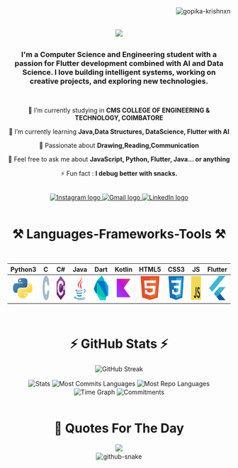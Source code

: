 <img align="right" src="https://komarev.com/ghpvc/?username=gopika-krishnxn" alt="gopika-krishnxn" />

<h1 align="center">
    <img src="https://readme-typing-svg.herokuapp.com/?font=Righteous&size=35&color=00BFFF&center=true&vCenter=true&width=500&height=70&duration=4000&lines=Hello+%3CDevelopers%2F%3E;I'm+Gopika+Krishnan;" />
</h1>

<h3 align="center">I'm a Computer Science and Engineering student with a passion for Flutter development combined with AI and Data Science. I love building intelligent systems, working on creative projects, and exploring new technologies.</h3>

<br/>

<div align="center">
 
 🔭 I’m currently studying in **CMS COLLEGE OF ENGINEERING & TECHNOLOGY, COIMBATORE**
 
 🌱 I’m currently learning **Java,Data Structures, DataScience, Flutter with AI**

 🎨 Passionate about **Drawing,Reading,Communication**

💬 Feel free to ask me about **JavaScript, Python, Flutter, Java... or anything**

⚡ Fun fact : **I debug better with snacks.**

 </div>
 <br/>
 
<div align="center">
    <a href="https://www.instagram.com/gop_.ika_" target="_blank" rel="noopener noreferrer" aria-label="Instagram">
        <img src="https://img.shields.io/static/v1?message=Instagram&logo=instagram&label=&color=E4405F&logoColor=white&labelColor=&style=for-the-badge" height="35" alt="Instagram logo" />
    </a>
    <a href="mailto:gopikagopuz73@gmail.com" target="_blank" rel="noopener noreferrer" aria-label="Gmail">
        <img src="https://img.shields.io/static/v1?message=Gmail&logo=gmail&label=&color=D14836&logoColor=white&labelColor=&style=for-the-badge" height="35" alt="Gmail logo" />
    </a>
    <a href="https://www.linkedin.com/" target="_blank" rel="noopener noreferrer" aria-label="LinkedIn">
        <img src="https://img.shields.io/static/v1?message=LinkedIn&logo=linkedin&label=&color=0077B5&logoColor=white&labelColor=&style=for-the-badge" height="35" alt="LinkedIn logo" />
    </a>
</div>


 <br/>
 
<h1 align="center">⚒️ Languages-Frameworks-Tools ⚒️</h1>
<br/>

<div align="center">

| Python3 | C | C# | Java | Dart | Kotlin | HTML5 | CSS3 | JS | Flutter |
|----------|----------|----------|-----|-----|-----|-----|-----|-----|-----|
|  <img src="https://github.com/devicons/devicon/blob/master/icons/python/python-original.svg" title="Python"  alt="Python" width="55" height="55"/> |  <img src="https://github.com/devicons/devicon/blob/master/icons/c/c-original.svg" title="C"  alt="C" width="55" height="55"/> |  <img src="https://github.com/devicons/devicon/blob/master/icons/csharp/csharp-original.svg" title="CSharp"  alt="C" width="55" height="55"/> | <img src="https://github.com/devicons/devicon/blob/master/icons/java/java-original.svg" title="JAVA" alt="JAVA" width="55" height="55"/>|  <img src="https://github.com/devicons/devicon/blob/master/icons/dart/dart-original.svg" title="Dart" alt="Dart" width="55" height="55"/>| <img src="https://github.com/devicons/devicon/blob/master/icons/kotlin/kotlin-original.svg" title="Kotlin" alt="Kotlin" width="55" height="55"/>| <img src="https://github.com/devicons/devicon/blob/master/icons/html5/html5-original.svg" title="HTML5" alt="HTML5" width="55" height="55"/> | <img src="https://github.com/devicons/devicon/blob/master/icons/css3/css3-original.svg" title="CSS3" alt="CSS3" width="55" height="55"/> | <img src="https://github.com/devicons/devicon/blob/master/icons/javascript/javascript-original.svg" title="JavaScript" alt="JavaScript" width="55" height="55"/> | <img src="https://github.com/devicons/devicon/blob/master/icons/flutter/flutter-original.svg" title="Flutter" alt="Flutter" width="55" height="55"/>|
</div>
  

<br/>

<h1 align="center">⚡ GitHub Stats ⚡</h1>
<p align="center">
  <img height=250 align="center" src="https://github-readme-streak-stats-eight.vercel.app/?user=gopika-krishnxn&theme=transparent&hide_border=true" alt="GitHub Streak" />
</p>
<div align="center">
  <img align="center" src="http://github-profile-summary-cards.vercel.app/api/cards/stats?username=gopika-krishnxn&theme=transparent" height="180em" alt="Stats"/>
  <img align="center" src="http://github-profile-summary-cards.vercel.app/api/cards/most-commit-language?username=gopika-krishnxn&theme=transparent" height="180em" alt="Most Commits Languages"/>
  <img align="center" src="http://github-profile-summary-cards.vercel.app/api/cards/repos-per-language?username=gopika-krishnxn&theme=transparent" height="180em" alt="Most Repo Languages"/>
  <img align="center" src="http://github-profile-summary-cards.vercel.app/api/cards/productive-time?username=gopika-krishnxn&theme=transparent&utcOffset=5.30" height="180em" alt="Time Graph"/>
  <img align="center" src="http://github-profile-summary-cards.vercel.app/api/cards/profile-details?username=gopika-krishnxn&theme=transparent" height="180em" alt="Commitments"/>
</div>

<br/>

<h1 align="center">💭 Quotes For The Day </h1>
<div align="center">
    <img src="https://quotes-github-readme.vercel.app/api?type=horizontal&theme=transparent" height="165" />
</div>

<div align="center">
<picture>
  <source media="(prefers-color-scheme: dark)" srcset="https://raw.githubusercontent.com/gopika-krishnxn/gopika-krishnxn/output/github-snake-dark.svg" />
  <source media="(prefers-color-scheme: light)" srcset="https://raw.githubusercontent.com/gopika-krishnxn/gopika-krishnxn/output/github-snake.svg" />
  <img alt="github-snake" src="https://raw.githubusercontent.com/gopika-krishnxn/gopika-krishnxn/output/github-snake.svg" />
</picture>
</div>


